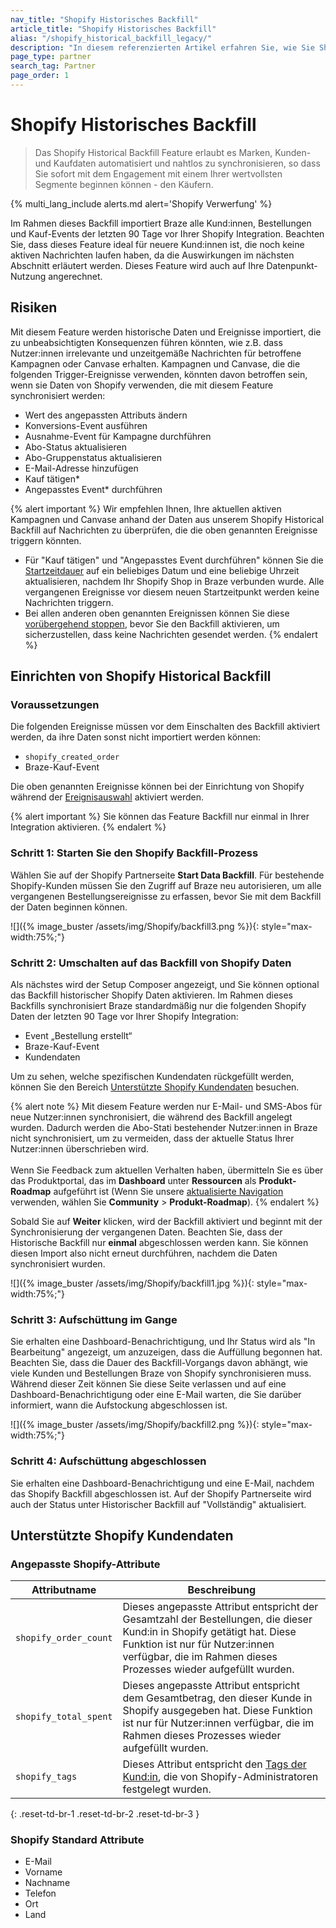 ```yaml
---
nav_title: "Shopify Historisches Backfill"
article_title: "Shopify Historisches Backfill"
alias: "/shopify_historical_backfill_legacy/"
description: "In diesem referenzierten Artikel erfahren Sie, wie Sie Shopify Historische Backfills einrichten, einschließlich Risiken und unterstützter Daten."
page_type: partner
search_tag: Partner
page_order: 1
---
```


# Shopify Historisches Backfill 

> Das Shopify Historical Backfill Feature erlaubt es Marken, Kunden- und Kaufdaten automatisiert und nahtlos zu synchronisieren, so dass Sie sofort mit dem Engagement mit einem Ihrer wertvollsten Segmente beginnen können - den Käufern. 

{% multi_lang_include alerts.md alert='Shopify Verwerfung' %}

Im Rahmen dieses Backfill importiert Braze alle Kund:innen, Bestellungen und Kauf-Events der letzten 90 Tage vor Ihrer Shopify Integration. Beachten Sie, dass dieses Feature ideal für neuere Kund:innen ist, die noch keine aktiven Nachrichten laufen haben, da die Auswirkungen im nächsten Abschnitt erläutert werden. Dieses Feature wird auch auf Ihre Datenpunkt-Nutzung angerechnet.

## Risiken

Mit diesem Feature werden historische Daten und Ereignisse importiert, die zu unbeabsichtigten Konsequenzen führen könnten, wie z.B. dass Nutzer:innen irrelevante und unzeitgemäße Nachrichten für betroffene Kampagnen oder Canvase erhalten. Kampagnen und Canvase, die die folgenden Trigger-Ereignisse verwenden, könnten davon betroffen sein, wenn sie Daten von Shopify verwenden, die mit diesem Feature synchronisiert werden:
- Wert des angepassten Attributs ändern
- Konversions-Event ausführen
- Ausnahme-Event für Kampagne durchführen
- Abo-Status aktualisieren
- Abo-Gruppenstatus aktualisieren
- E-Mail-Adresse hinzufügen
- Kauf tätigen*
- Angepasstes Event* durchführen

{% alert important %}
Wir empfehlen Ihnen, Ihre aktuellen aktiven Kampagnen und Canvase anhand der Daten aus unserem Shopify Historical Backfill auf Nachrichten zu überprüfen, die die oben genannten Ereignisse triggern könnten. 

- Für "Kauf tätigen" und "Angepasstes Event durchführen" können Sie die [Startzeitdauer]({{site.baseurl}}/user_guide/engagement_tools/campaigns/building_campaigns/delivery_types/triggered_delivery/#step-4-assign-duration) auf ein beliebiges Datum und eine beliebige Uhrzeit aktualisieren, nachdem Ihr Shopify Shop in Braze verbunden wurde. Alle vergangenen Ereignisse vor diesem neuen Startzeitpunkt werden keine Nachrichten triggern. 
- Bei allen anderen oben genannten Ereignissen können Sie diese [vorübergehend stoppen]({{site.baseurl}}/user_guide/engagement_tools/campaigns/managing_campaigns/change_your_campaign_after_launch/#stopping-your-campaign), bevor Sie den Backfill aktivieren, um sicherzustellen, dass keine Nachrichten gesendet werden.
{% endalert %}

## Einrichten von Shopify Historical Backfill

### Voraussetzungen

Die folgenden Ereignisse müssen vor dem Einschalten des Backfill aktiviert werden, da ihre Daten sonst nicht importiert werden können:

- `shopify_created_order`
- Braze-Kauf-Event 

Die oben genannten Ereignisse können bei der Einrichtung von Shopify während der [Ereignisauswahl]({{site.baseurl}}/partners/message_orchestration/channel_extensions/ecommerce/shopify/setting_up_shopify/#event-selection) aktiviert werden.

{% alert important %}
Sie können das Feature Backfill nur einmal in Ihrer Integration aktivieren.
{% endalert %}

### Schritt 1: Starten Sie den Shopify Backfill-Prozess

Wählen Sie auf der Shopify Partnerseite **Start Data Backfill**. Für bestehende Shopify-Kunden müssen Sie den Zugriff auf Braze neu autorisieren, um alle vergangenen Bestellungsereignisse zu erfassen, bevor Sie mit dem Backfill der Daten beginnen können.

![]({% image_buster /assets/img/Shopify/backfill3.png %}){: style="max-width:75%;"}

### Schritt 2: Umschalten auf das Backfill von Shopify Daten

Als nächstes wird der Setup Composer angezeigt, und Sie können optional das Backfill historischer Shopify Daten aktivieren. Im Rahmen dieses Backfills synchronisiert Braze standardmäßig nur die folgenden Shopify Daten der letzten 90 Tage vor Ihrer Shopify Integration:
- Event „Bestellung erstellt“
- Braze-Kauf-Event
- Kundendaten

Um zu sehen, welche spezifischen Kundendaten rückgefüllt werden, können Sie den Bereich [Unterstützte Shopify Kundendaten](#supported-shopify-customer-data) besuchen.

{% alert note %}
Mit diesem Feature werden nur E-Mail- und SMS-Abos für neue Nutzer:innen synchronisiert, die während des Backfill angelegt wurden. Dadurch werden die Abo-Stati bestehender Nutzer:innen in Braze nicht synchronisiert, um zu vermeiden, dass der aktuelle Status Ihrer Nutzer:innen überschrieben wird.<br><br>Wenn Sie Feedback zum aktuellen Verhalten haben, übermitteln Sie es über das Produktportal, das im **Dashboard** unter **Ressourcen** als **Produkt-Roadmap** aufgeführt ist (Wenn Sie unsere [aktualisierte Navigation]({{site.baseurl}}/user_guide/administrative/access_braze/navigation/) verwenden, wählen Sie **Community** > **Produkt-Roadmap**).
{% endalert %}

Sobald Sie auf **Weiter** klicken, wird der Backfill aktiviert und beginnt mit der Synchronisierung der vergangenen Daten. Beachten Sie, dass der Historische Backfill nur **einmal** abgeschlossen werden kann. Sie können diesen Import also nicht erneut durchführen, nachdem die Daten synchronisiert wurden.

![]({% image_buster /assets/img/Shopify/backfill1.jpg %}){: style="max-width:75%;"}

### Schritt 3: Aufschüttung im Gange

Sie erhalten eine Dashboard-Benachrichtigung, und Ihr Status wird als "In Bearbeitung" angezeigt, um anzuzeigen, dass die Auffüllung begonnen hat. Beachten Sie, dass die Dauer des Backfill-Vorgangs davon abhängt, wie viele Kunden und Bestellungen Braze von Shopify synchronisieren muss. Während dieser Zeit können Sie diese Seite verlassen und auf eine Dashboard-Benachrichtigung oder eine E-Mail warten, die Sie darüber informiert, wann die Aufstockung abgeschlossen ist.

![]({% image_buster /assets/img/Shopify/backfill2.png %}){: style="max-width:75%;"}

### Schritt 4: Aufschüttung abgeschlossen
Sie erhalten eine Dashboard-Benachrichtigung und eine E-Mail, nachdem das Shopify Backfill abgeschlossen ist. Auf der Shopify Partnerseite wird auch der Status unter Historischer Backfill auf "Vollständig" aktualisiert.

## Unterstützte Shopify Kundendaten

### Angepasste Shopify-Attribute

| Attributname | Beschreibung |
| --- | --- |
| `shopify_order_count` | Dieses angepasste Attribut entspricht der Gesamtzahl der Bestellungen, die dieser Kund:in in Shopify getätigt hat. Diese Funktion ist nur für Nutzer:innen verfügbar, die im Rahmen dieses Prozesses wieder aufgefüllt wurden. |
| `shopify_total_spent` | Dieses angepasste Attribut entspricht dem Gesamtbetrag, den dieser Kunde in Shopify ausgegeben hat. Diese Funktion ist nur für Nutzer:innen verfügbar, die im Rahmen dieses Prozesses wieder aufgefüllt wurden. |
| `shopify_tags` | Dieses Attribut entspricht den [Tags der Kund:in](https://help.shopify.com/en/manual/shopify-admin/productivity-tools/using-tags#tag-types), die von Shopify-Administratoren festgelegt wurden. |
{: .reset-td-br-1 .reset-td-br-2 .reset-td-br-3 }

### Shopify Standard Attribute
- E-Mail
- Vorname
- Nachname
- Telefon
- Ort
- Land


